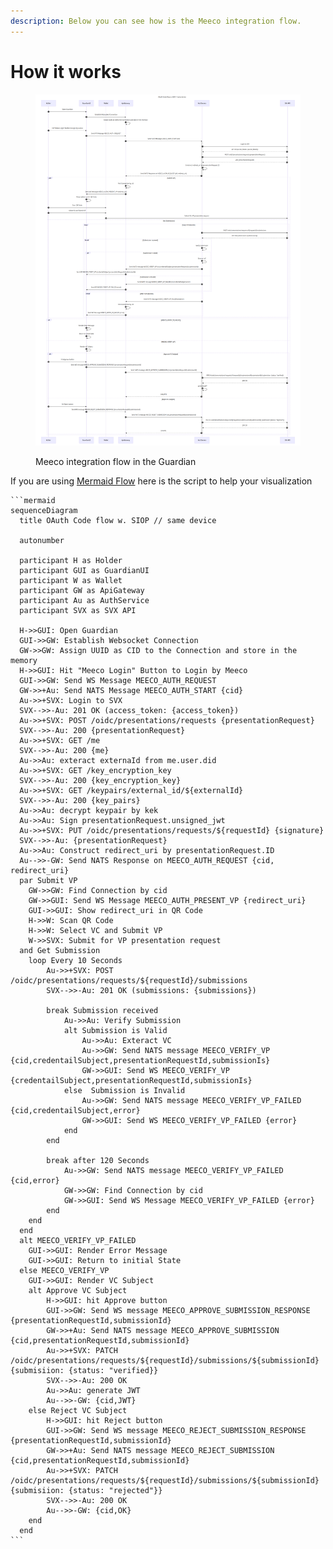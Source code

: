 ```yaml
---
description: Below you can see how is the Meeco integration flow.
---
```


# How it works

<figure><img src="../../../.gitbook/assets/mermaid-diagram-2023-07-10-153433.png" alt=""><figcaption><p>Meeco integration flow in the Guardian</p></figcaption></figure>

If you are using [Mermaid Flow](https://www.mermaidflow.app/) here is the script to help your visualization

````
```mermaid
sequenceDiagram
  title OAuth Code flow w. SIOP // same device

  autonumber

  participant H as Holder
  participant GUI as GuardianUI
  participant W as Wallet
  participant GW as ApiGateway
  participant Au as AuthService
  participant SVX as SVX API

  H->>GUI: Open Guardian
  GUI->>GW: Establish Websocket Connection
  GW->>GW: Assign UUID as CID to the Connection and store in the memory
  H->>GUI: Hit "Meeco Login" Button to Login by Meeco
  GUI->>GW: Send WS Message MEECO_AUTH_REQUEST
  GW->>+Au: Send NATS Message MEECO_AUTH_START {cid}
  Au->>+SVX: Login to SVX
  SVX-->>-Au: 201 OK (access_token: {access_token})
  Au->>+SVX: POST /oidc/presentations/requests {presentationRequest}
  SVX-->>-Au: 200 {presentationRequest}
  Au->>+SVX: GET /me
  SVX-->>-Au: 200 {me}
  Au->>Au: exteract externaId from me.user.did
  Au->>+SVX: GET /key_encryption_key
  SVX-->>-Au: 200 {key_encryption_key}
  Au->>+SVX: GET /keypairs/external_id/${externalId}
  SVX-->>-Au: 200 {key_pairs}
  Au->>Au: decrypt keypair by kek
  Au->>Au: Sign presentationRequest.unsigned_jwt
  Au->>+SVX: PUT /oidc/presentations/requests/${requestId} {signature}
  SVX-->>-Au: {presentationRequest}
  Au->>Au: Construct redirect_uri by presentationRequest.ID
  Au-->>-GW: Send NATS Response on MEECO_AUTH_REQUEST {cid, redirect_uri}
  par Submit VP
    GW->>GW: Find Connection by cid
    GW->>GUI: Send WS Message MEECO_AUTH_PRESENT_VP {redirect_uri}
    GUI->>GUI: Show redirect_uri in QR Code
    H->>W: Scan QR Code
    H->>W: Select VC and Submit VP
    W->>SVX: Submit for VP presentation request
  and Get Submission
    loop Every 10 Seconds
        Au->>+SVX: POST /oidc/presentations/requests/${requestId}/submissions
        SVX-->>-Au: 201 OK (submissions: {submissions})

        break Submission received
            Au->>Au: Verify Submission
            alt Submission is Valid
                Au->>Au: Exteract VC
                Au->>GW: Send NATS message MEECO_VERIFY_VP {cid,credentailSubject,presentationRequestId,submissionIs}
                GW->>GUI: Send WS MEECO_VERIFY_VP {credentailSubject,presentationRequestId,submissionIs}
            else  Submission is Invalid
                Au->>GW: Send NATS message MEECO_VERIFY_VP_FAILED {cid,credentailSubject,error}
                GW->>GUI: Send WS MEECO_VERIFY_VP_FAILED {error}
            end
        end
        
        break after 120 Seconds
            Au->>GW: Send NATS message MEECO_VERIFY_VP_FAILED {cid,error}
            GW->>GW: Find Connection by cid
            GW->>GUI: Send WS Message MEECO_VERIFY_VP_FAILED {error}
        end
    end
  end
  alt MEECO_VERIFY_VP_FAILED
    GUI->>GUI: Render Error Message 
    GUI->>GUI: Return to initial State
  else MEECO_VERIFY_VP
    GUI->>GUI: Render VC Subject
    alt Approve VC Subject
        H->>GUI: hit Approve button
        GUI->>GW: Send WS message MEECO_APPROVE_SUBMISSION_RESPONSE {presentationRequestId,submissionId}
        GW->>+Au: Send NATS message MEECO_APPROVE_SUBMISSION {cid,presentationRequestId,submissionId}
        Au->>+SVX: PATCH /oidc/presentations/requests/${requestId}/submissions/${submissionId} {submisiion: {status: "verified}}
        SVX-->>-Au: 200 OK
        Au->>Au: generate JWT
        Au-->>-GW: {cid,JWT}
    else Reject VC Subject
        H->>GUI: hit Reject button
        GUI->>GW: Send WS message MEECO_REJECT_SUBMISSION_RESPONSE {presentationRequestId,submissionId}
        GW->>+Au: Send NATS message MEECO_REJECT_SUBMISSION {cid,presentationRequestId,submissionId}
        Au->>+SVX: PATCH /oidc/presentations/requests/${requestId}/submissions/${submissionId} {submisiion: {status: "rejected"}}
        SVX-->>-Au: 200 OK
        Au-->>-GW: {cid,OK}
    end
  end
```
````
